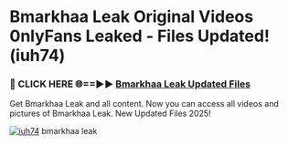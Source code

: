 # Bmarkhaa Leak Original Videos 0nlyFans Leaked - Files Updated! (iuh74)

<h3>🔴 CLICK HERE 🌐==►► <a href="https://tinyurl.com/ms9xzufz" rel="nofollow">Bmarkhaa Leak Updated Files</a></h3>

Get Bmarkhaa Leak and all content. Now you can access all videos and pictures of Bmarkhaa Leak. New Updated Files 2025!

[![iuh74](https://i.imgur.com/PQ7UWWw.gif)](https://tinyurl.com/ms9xzufz)
bmarkhaa leak